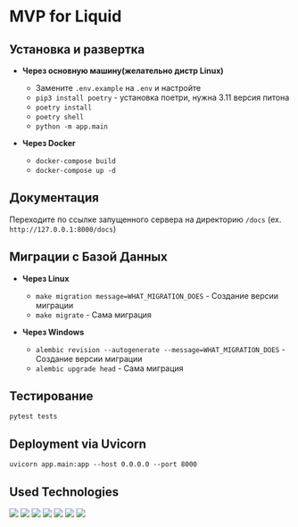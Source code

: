 # MVP for Liquid

## Установка и развертка
- __Через основную машину(желательно дистр Linux)__
  - Замените `.env.example` на `.env` и настройте
  - `pip3 install poetry` - установка поетри, нужна 3.11 версия питона
  - `poetry install`
  - `poetry shell`
  - `python -m app.main`

- __Через Docker__
  - `docker-compose build`
  - `docker-compose up -d`

## Документация
Переходите по ссылке запущенного сервера на директорию `/docs` (ex. `http://127.0.0.1:8000/docs`)

## Миграции с Базой Данных
* __Через Linux__
  - `make migration message=WHAT_MIGRATION_DOES` - Создание версии миграции
  - `make migrate` - Сама миграция

* __Через Windows__
  - `alembic revision --autogenerate --message=WHAT_MIGRATION_DOES` - Создание версии миграции
  - `alembic upgrade head` - Сама миграция

## Тестирование
`pytest tests`

## Deployment via Uvicorn
```
uvicorn app.main:app --host 0.0.0.0 --port 8000
```

## Used Technologies
<div>
  <img src="https://img.shields.io/badge/fastapi-black?style=for-the-badge&logo=fastapi"/>
  <img src="https://img.shields.io/badge/redis-black?style=for-the-badge&logo=redis"/>
  <img src="https://img.shields.io/badge/celery-black?style=for-the-badge&logo=celery">
  <img src="https://img.shields.io/badge/postgresql-black?style=for-the-badge&logo=postgresql"/>
  <img src="https://img.shields.io/badge/openapi-yellow?style=for-the-badge&logo=openapi"/>
  <img src="https://img.shields.io/badge/sqlalchemy-black?style=for-the-badge&logo=sqlalchemy"/>
  <img src="https://img.shields.io/badge/pytest-black?style=for-the-badge&logo=pytest"/>
</div>